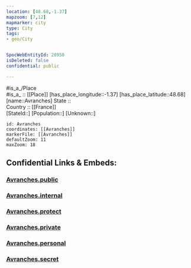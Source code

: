 ```yaml
---
location: [48.68,-1.37] 
mapzoom: [7,12] 
mapmarker: city 
type: City
tags:
- geo/City


SpocWebEntityId: 28950
isDeleted: false
confidential: public

---
```

#is_a_/Place  
#is_a_ :: [[Place]] 
[has_place_longitude::-1.37] 
[has_place_latitude::48.68] 
[name::Avranches] 
State ::  
Country :: [[France]]  
[StateId::] 
[Population::] 
[Unknown::] 


```leaflet
id: Avranches
coordinates: [[Avranches]] 
markerFile: [[Avranches]] 
defaultZoom: 11 
maxZoom: 18
```


## Confidential Links & Embeds: 

### [Avranches.public](/_public/\Earth\Continent\Europe\Europe~West\France\regions~France\Normandie\departments~Normandie\Manche\communes~Manche\Avranches\cities~AvranchesAvranches.public.md) 

### [Avranches.internal](/_internal/\Earth\Continent\Europe\Europe~West\France\regions~France\Normandie\departments~Normandie\Manche\communes~Manche\Avranches\cities~AvranchesAvranches.internal.md) 

### [Avranches.protect](/_protect/\Earth\Continent\Europe\Europe~West\France\regions~France\Normandie\departments~Normandie\Manche\communes~Manche\Avranches\cities~AvranchesAvranches.protect.md) 

### [Avranches.private](/_private/\Earth\Continent\Europe\Europe~West\France\regions~France\Normandie\departments~Normandie\Manche\communes~Manche\Avranches\cities~AvranchesAvranches.private.md) 

### [Avranches.personal](/_personal/\Earth\Continent\Europe\Europe~West\France\regions~France\Normandie\departments~Normandie\Manche\communes~Manche\Avranches\cities~AvranchesAvranches.personal.md) 

### [Avranches.secret](/_secret/\Earth\Continent\Europe\Europe~West\France\regions~France\Normandie\departments~Normandie\Manche\communes~Manche\Avranches\cities~AvranchesAvranches.secret.md)

